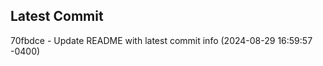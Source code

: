 
## Latest Commit
70fbdce - Update README with latest commit info (2024-08-29 16:59:57 -0400) <Yunxi-Zhou>
